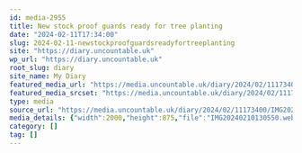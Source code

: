 ```yaml
---
id: media-2955
title: New stock proof guards ready for tree planting
date: "2024-02-11T17:34:00"
slug: 2024-02-11-newstockproofguardsreadyfortreeplanting
site: "https://diary.uncountable.uk"
wp_url: "https://diary.uncountable.uk"
root_slug: diary
site_name: My Diary
featured_media_url: "https://media.uncountable.uk/diary/2024/02/11173400/IMG20240210130550.webp"
featured_media_srcset: "https://media.uncountable.uk/diary/2024/02/11173400/IMG20240210130550-300x131.webp 300w, https://media.uncountable.uk/diary/2024/02/11173400/IMG20240210130550-1024x448.webp 1024w, https://media.uncountable.uk/diary/2024/02/11173400/IMG20240210130550-150x150.webp 150w, https://media.uncountable.uk/diary/2024/02/11173400/IMG20240210130550-640x280.webp 640w, https://media.uncountable.uk/diary/2024/02/11173400/IMG20240210130550.webp 2000w"
type: media
source_url: "https://media.uncountable.uk/diary/2024/02/11173400/IMG20240210130550.webp"
media_details: {"width":2000,"height":875,"file":"IMG20240210130550.webp","filesize":197432,"sizes":{"medium":{"file":"IMG20240210130550-300x131.webp","width":300,"height":131,"filesize":10554,"mime_type":"image/webp","source_url":"https://media.uncountable.uk/diary/2024/02/11173400/IMG20240210130550-300x131.webp"},"large":{"file":"IMG20240210130550-1024x448.webp","width":1024,"height":448,"filesize":100978,"mime_type":"image/webp","source_url":"https://media.uncountable.uk/diary/2024/02/11173400/IMG20240210130550-1024x448.webp"},"thumbnail":{"file":"IMG20240210130550-150x150.webp","width":150,"height":150,"filesize":6418,"mime_type":"image/webp","source_url":"https://media.uncountable.uk/diary/2024/02/11173400/IMG20240210130550-150x150.webp"},"mobwidth":{"file":"IMG20240210130550-640x280.webp","width":640,"height":280,"filesize":42366,"mime_type":"image/webp","source_url":"https://media.uncountable.uk/diary/2024/02/11173400/IMG20240210130550-640x280.webp"},"full":{"file":"IMG20240210130550.webp","width":2000,"height":875,"mime_type":"image/webp","source_url":"https://media.uncountable.uk/diary/2024/02/11173400/IMG20240210130550.webp"}},"image_meta":{"aperture":"0","credit":"","camera":"","caption":"","created_timestamp":"0","copyright":"","focal_length":"0","iso":"0","shutter_speed":"0","title":"","orientation":"0","keywords":[]}}
category: []
tag: []
---
```


